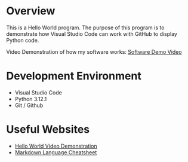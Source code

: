 # Overview

This is a Hello World program. The purpose of this program is to demonstrate how Visual Studio Code can work with GitHub to display Python code.

Video Demonstration of how my software works: [Software Demo Video](https://youtu.be/MSJ5n4FFf8Y)

# Development Environment

* Visual Studio Code
* Python 3.12.1
* Git / Github

# Useful Websites

* [Hello World Video Demonstration](https://cdnapisec.kaltura.com/html5/html5lib/v2.101/mwEmbedFrame.php/p/1157612/uiconf_id/47306393/entry_id/1_zyyx43ke?wid=_1157612&iframeembed=true&playerId=kaltura_player_1687278321&entry_id=1_zyyx43ke)
* [Markdown Language Cheatsheet](https://www.markdownguide.org/cheat-sheet/)